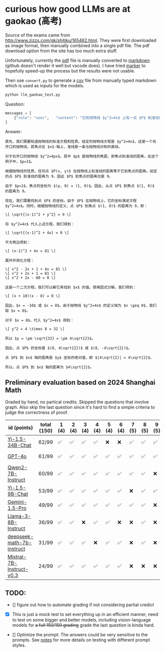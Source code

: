 # curious how good LLMs are at gaokao (高考)

Source of the exams came from http://www.zizzs.com/gk/shitiku/165462.html. They were first downloaded as image format, then manually combined into a 
single pdf file. The pdf download option from the site has too much extra stuff.

Unfortunately, currently the [pdf](data/2024_math_shanghai/exam_with_answer.pdf) file is manually converted to 
[markdown](data/2024_math_shanghai/exam_with_answer.md) (github doesn't render it well but vscode does). I have tried
[marker](https://github.com/VikParuchuri/marker) to hopefully speed-up the process but the results were not usable.

Then use `convert.py` to generate a [csv](data/2024_math_shanghai/exam_with_answer.csv) file from manually typed markdown which is used as inputs for 
the models.

```python
python llm_gaokao_test.py
```

Question:
```python
messages = [
    {"role": "user",   "content": "已知抛物线 $y^2=4x$ 上有一点 $P$ 到准线的距离为 9， 那么 $P$ 到 $x$ 轴的距离为？"},
]
```

Answer:
```text
首先，我们需要知道抛物线的标准方程和性质。给定的抛物线方程是 $y^2=4x$，这是一个右开口的抛物线，其焦点在 $x$-轴上，准线是一条与抛物线对称的直线。

对于右开口的抛物线 $y^2=4px$，其中 $p$ 是抛物线的焦距，即焦点到准线的距离。在这个例子中，$p=1$。

根据抛物线的性质，任何点 $P(x, y)$ 在抛物线上到准线的距离等于它到焦点的距离。给定的点 $P$ 到准线的距离为 9，因此 $P$ 到焦点的距离也是 9。

由于 $p=1$，焦点的坐标为 $(p, 0) = (1, 0)$。因此，从点 $P$ 到焦点 $(1, 0)$ 的距离为 9。

现在，我们需要找到点 $P$ 的坐标。由于 $P$ 在抛物线上，它的坐标满足方程 $y^2=4x$。同时，根据抛物线的定义，点 $P$ 到焦点 $(1, 0)$ 的距离为 9，即：

\[ \sqrt{(x-1)^2 + y^2} = 9 \]

将 $y^2=4x$ 代入上述方程，我们得到：

\[ \sqrt{(x-1)^2 + 4x} = 9 \]

平方两边得到：

\[ (x-1)^2 + 4x = 81 \]

展开并简化方程：

\[ x^2 - 2x + 1 + 4x = 81 \]
\[ x^2 + 2x + 1 = 81 \]
\[ x^2 + 2x - 80 = 0 \]

这是一个二次方程，我们可以解它来找到 $x$ 的值。使用因式分解，我们得到：

\[ (x + 10)(x - 8) = 0 \]

因此，$x = -10$ 或 $x = 8$。由于抛物线 $y^2=4x$ 的定义域为 $x \geq 0$，我们取 $x = 8$。

对于 $x = 8$，代入 $y^2=4x$ 得到：

\[ y^2 = 4 \times 8 = 32 \]

所以 $y = \pm \sqrt{32} = \pm 4\sqrt{2}$。

因此，点 $P$ 的坐标是 $(8, 4\sqrt{2})$ 或 $(8, -4\sqrt{2})$。

点 $P$ 到 $x$ 轴的距离是 $y$ 坐标的绝对值，即 $|4\sqrt{2}| = 4\sqrt{2}$。

所以，点 $P$ 到 $x$ 轴的距离为 $4\sqrt{2}$。
```

## Preliminary evaluation based on 2024 Shanghai Math
Graded by hand, no partical credits. Skipped the questions that involve graph. Also skip the last question since it's hard to find a simple criteria to judge the correctness of proof.

| id (points)                                                                          | total (150) | 1 (4) | 2 (4) | 3 (4) | 4 (4) | 5 (4) | 6 (4) | 7 (5) | 8 (5) | 9 (5) | 10 (5) | 11 (5) | 12 (5) | 13 (4) | 14 (4) | 15 (5) | 16 (5) | 17 (14) | 18 (14) | 19 (14) | 20 (18)   | 21 (18) |
| -------------------------------------------------------------------------------------|-------------|-------|-------|-------|-------|-------|-------|-------|-------|-------|--------|--------|--------|--------|--------|--------|--------|---------|---------|---------|-----------|---------|
| [Yi-1.5-34B-Chat](response/Yi-1.5-34B-Chat-2024_math_shanghai.md)                    |62/99        | ✅    | ✅    | ✅    | ✅    | ❌    | ❌    | ✅    | ✅    | ✅    | ❌    | Skipped | ❌    | ✅     | ✅     | ✅     | ✅     | Skipped | ❌ ✅   | Skipped | ✅ ❌ ❌ | Skipped |
| [GPT-4o](response/GPT-4o-2024_math_shanghai.md)                                      |61/99        | ✅    | ✅    | ✅    | ✅    | ✅    | ✅    | ✅    | ✅    | ✅    | ❌    | Skipped | ❌    | ❌     | ✅     | ❌     | ✅     | Skipped | ❌ ✅   | Skipped | ✅ ❌ ❌ | Skipped |
| [Qwen2-7B-Instruct](response/Qwen2-7B-Instruct-2024_math_shanghai.md)                |60/99        | ✅    | ✅    | ✅    | ✅    | ✅    | ✅    | ✅    | ✅    | ❌    | ❌    | Skipped | ❌    | ✅     | ✅     | ❌     | ✅     | Skipped | ❌ ✅   | Skipped | ✅ ❌ ❌ | Skipped |
| [Yi-1.5-9B-Chat](response/Yi-1.5-9B-Chat-2024_math_shanghai.md)                      |53/99        | ✅    | ✅    | ✅    | ✅    | ✅    | ✅    | ❌    | ✅    | ✅    | ❌    | Skipped | ❌    | ✅     | ✅     | ❌     | ✅     | Skipped | ❌ ❌   | Skipped | ✅ ❌ ❌ | Skipped |
| [Gemini-1.5-Pro](response/gemini-1.5-pro-2024_math_shanghai.md)                      |49/99        | ✅    | ✅    | ✅    | ✅    | ✅    | ✅    | ✅    | ✅    | ❌    | ❌    | Skipped | ❌    | ✅     | ✅     | ❌     | ❌     | Skipped | ✅ ❌   | Skipped | ❌ ❌ ❌ | Skipped |
| [Llama-3-8B-Instruct](response/Meta-Llama-3-8B-Instruct-2024_math_shanghai.md)       |36/99        | ✅    | ✅    | ❌    | ✅    | ✅    | ❌    | ❌    | ✅    | ❌    | ❌    | Skipped | ❌    | ✅     | ❌     | ❌     | ✅     | Skipped | ❌ ❌   | Skipped | ✅ ❌ ❌ | Skipped |
| [deepseek-math-7b-instruct](response/deepseek-math-7b-instruct-2024_math_shanghai.md)|31/99        | ✅    | ✅    | ✅    | ❌    | ✅    | ✅    | ❌    | ✅    | ❌    | ❌    | Skipped | ❌    | ❌     | ❌     | ❌     | ❌     | Skipped | ❌ ❌   | Skipped | ❌ ❌ ✅ | Skipped |
| [Mistral-7B-Instruct-v0.3](response/Mistral-7B-Instruct-v0.3-2024_math_shanghai.md)  |24/99        | ✅    | ✅    | ✅    | ✅    | ✅    | ✅    | ❌    | ❌    | ❌    | ❌    | Skipped | ❌    | ❌     | ❌     | ❌     | ❌     | Skipped | ❌ ❌   | Skipped | ❌ ❌ ❌ | Skipped |

## TODO: 
- [] figure out how to automate grading if not considering partial credict
- [x] This is just a mock test to set everything up in an efficient manner, need to test on some bigger and better models, including vision-language models for ~~a full 150/150 grading~~ grade the last question is kinda hard.
- [] Optimize the prompt. The answers could be very sensitive to the prompts. See [notes](notes.md) for more details on testing with different prompt styles.
